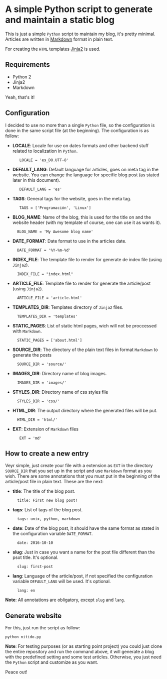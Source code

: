 A simple Python script to generate and maintain a static blog 
=============================================================

This is just a simple `Python` script to maintain my blog, it's pretty
minimal. Articles are written in [Markdown](https://en.wikipedia.org/wiki/Markdown) format in 
plain text.

For creating the `HTML` templates [Jinja2](http://jinja.pocoo.org/) is used.

Requirements
-------------

* Python 2
* Jinja2
* Markdown

Yeah, that's it!

Configuration
--------------

I decided to use no more than a single `Python` file, so the configuration is done in the same script file (at the beginning).
The configuration is as follow:

* **LOCALE**: Locale for use on dates formats and other backend stuff related to localization in `Python`.
       
         LOCALE = 'es_DO.UTF-8'

* **DEFAULT_LANG**: Default language for articles, goes on meta tag in the website. You can change the language for specific blog post (as stated later in this document).
       
         DEFAULT_LANG = 'es'  

* **TAGS**: General tags for the website, goes in the meta tag.
       
         TAGS = ['Programación', 'Linux']

* **BLOG_NAME**: Name of the blog, this is used for the title on <head></head> and the website header (with my template of course, one can use it as wants it).
        
        BLOG_NAME = 'My Awesome blog name' 

* **DATE_FORMAT**: Date format to use in the articles date.
     
        DATE_FORMAT = '%Y-%m-%d'

* **INDEX_FILE**: The template file to render for generate de index file (using `Jinja2`).
        
        INDEX_FILE = "index.html"

* **ARTICLE_FILE**: Template file to render for generate the article/post (using `Jinja2`).
        
        ARTICLE_FILE = 'article.html' 

* **TEMPLATES_DIR**: Templates directory of `Jinja2` files.
        
        TEMPLATES_DIR = 'templates' 

* **STATIC_PAGES**: List of static html pages, wich will not be proccessed with `Markdown`.
        
        STATIC_PAGES = ['about.html']

* **SOURCE_DIR**: The directory of the plain text files in format `Markdown` to generate the posts
        
        SOURCE_DIR = 'source/' 

* **IMAGES_DIR**: Directory name of blog images.
        
        IMAGES_DIR = 'images/'

* **STYLES_DIR**: Directory name of css styles file
        
        STYLES_DIR = 'css/' 

* **HTML_DIR**: The output directory where the generated files will be put.
        
        HTML_DIR = 'html/'

* **EXT**: Extension of `Markdown` files
       
         EXT = 'md' 

How to create a new entry
-------------------------

Veyr simple, just create your file with a extension as `EXT` in the directory `SOURCE_DIR` 
that you set up in the script and use `Markdown` format as you wish. There are some annotations that you must put in the beginning 
of the article/post file in plain text. These are the next:

* **title**: The title of the blog post.

        title: First new blog post!

* **tags**: List of tags of the blog post.
 
        tags: unix, python, markdown

* **date**: Date of the blog post, it should have the same format as stated in the configuration variable `DATE_FORMAT`.
 
        date: 2016-10-10

* **slug**: Just in case you want a name for the post file different than the psot title. It's optional.
 
        slug: first-post

* **lang**: Language of the article/post, if not specified the configuration variable `DEFAULT_LANG` will be used. It's optional. 

        lang: en

**Note**: All annotations are obligatory, except `slug` and `lang`.

Generate website
----------------

For this, just run the script as follow:

    python nitido.py
    
**Note**: For testing purposes (or as starting point project) you could just clone the entire repository and run the command above, it will generate a blog with
the predefined setting and some test articles. Otherwise, you just need the `Python` script and customize as you want.
    
Peace out!

